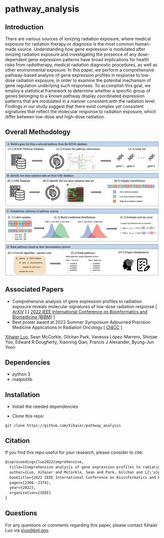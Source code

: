 # pathway_analysis
## Introduction
There are various sources of ionizing radiation exposure, where medical exposure for radiation therapy or diagnosis is the most common human-made source. Understanding how gene expression is modulated after ionizing radiation exposure and investigating the presence of any dose-dependent gene expression patterns have broad implications for health risks from radiotherapy, medical radiation diagnostic procedures, as well as other environmental exposure. In this paper, we perform a comprehensive pathway-based analysis of gene expression profiles in response to low-dose radiation exposure, in order to examine the potential mechanism of gene regulation underlying such responses. To accomplish this goal, we employ a statistical framework to determine whether a specific group of genes belonging to a known pathway display coordinated expression patterns that are modulated in a manner consistent with the radiation level. Findings in our study suggest that there exist complex yet consistent signatures that reflect the molecular response to radiation exposure, which differ between low-dose and high-dose radiation.

## Overall Methodology
<p><img src="img/method.png" title="Method" width="900"><p>

## Associated Papers
- Comprehensive analysis of gene expression profiles to radiation exposure reveals molecular signatures of low-dose radiation response [ [ArXiV](https://arxiv.org/abs/2301.01769) ] [ [2022 IEEE International Conference on Bioinformatics and Biomedicine (BIBM)](https://ieeexplore.ieee.org/abstract/document/9995607) ]
- Best poster award at 2022 Summer Symposium Adjourned Precision Medicine Applications in Radiation Oncology [ [CI4CC](https://www.ci4cc.org/2022-InPerson-society-symposium) ]

[Xihaier Luo](https://xihaier.github.io/), Sean McCorkle, Gilchan Park, Vanessa López-Marrero, Shinjae Yoo, Edward R Dougherty, Xiaoning Qian, Francis J Alexander, Byung-Jun Yoon


## Dependencies
- python 3
- matplotlib


## Installation

- Install the needed dependencies

- Clone this repo:

```
git clone https://github.com/Xihaier/pathway_analysis
```

## Citation

If you find this repo useful for your research, please consider to cite:

```latex
@inproceedings{luo2022comprehensive,
  title={Comprehensive analysis of gene expression profiles to radiation exposure reveals molecular signatures of low-dose radiation response},
  author={Luo, Xihaier and McCorkle, Sean and Park, Gilchan and L{\'o}pez-Marrero, Vanessa and Yoo, Shinjae and Dougherty, Edward R and Qian, Xiaoning and Alexander, Francis J and Yoon, Byung-Jun},
  booktitle={2022 IEEE International Conference on Bioinformatics and Biomedicine (BIBM)},
  pages={2366--2374},
  year={2022},
  organization={IEEE}
}
```

## Questions

For any questions or comments regarding this paper, please contact Xihaier Luo via [xluo@bnl.gov](mailto:xluo@bnl.gov).

